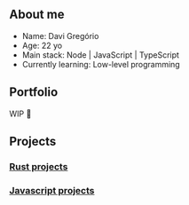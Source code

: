## About me

- Name: Davi Gregório
- Age: 22 yo
- Main stack: Node | JavaScript | TypeScript
- Currently learning: Low-level programming

## Portfolio
WIP 🚧

## Projects

### [Rust projects](https://github.com/DaviGGA/rust-projects)
### [Javascript projects](https://github.com/DaviGGA/js-projects)


